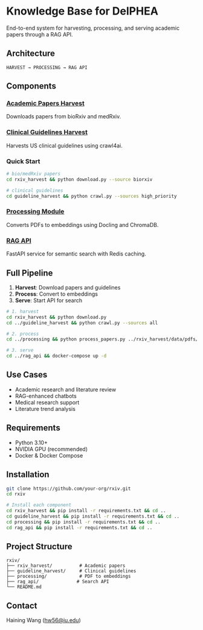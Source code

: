 # Knowledge Base for DelPHEA

End-to-end system for harvesting, processing, and serving academic papers through a RAG API.

## Architecture

```
HARVEST → PROCESSING → RAG API
```

## Components

### [Academic Papers Harvest](./rxiv_harvest/README.md)
Downloads papers from bioRxiv and medRxiv.

### [Clinical Guidelines Harvest](./guideline_harvest/README.md)
Harvests US clinical guidelines using crawl4ai.

### Quick Start
```bash
# bio/medRxiv papers
cd rxiv_harvest && python download.py --source biorxiv

# clinical guidelines  
cd guideline_harvest && python crawl.py --sources high_priority
```

### [Processing Module](./processing/README.md)
Converts PDFs to embeddings using Docling and ChromaDB.

### [RAG API](./rag_api/README.md)
FastAPI service for semantic search with Redis caching.

## Full Pipeline

1. **Harvest**: Download papers and guidelines
2. **Process**: Convert to embeddings  
3. **Serve**: Start API for search

```bash
# 1. harvest
cd rxiv_harvest && python download.py
cd ../guideline_harvest && python crawl.py --sources all

# 2. process  
cd ../processing && python process_papers.py ../rxiv_harvest/data/pdfs/biorxiv/ processed_papers/

# 3. serve
cd ../rag_api && docker-compose up -d
```

## Use Cases

- Academic research and literature review
- RAG-enhanced chatbots  
- Medical research support
- Literature trend analysis

## Requirements

- Python 3.10+
- NVIDIA GPU (recommended)
- Docker & Docker Compose

## Installation

```bash
git clone https://github.com/your-org/rxiv.git
cd rxiv

# Install each component
cd rxiv_harvest && pip install -r requirements.txt && cd ..
cd guideline_harvest && pip install -r requirements.txt && cd ..
cd processing && pip install -r requirements.txt && cd ..  
cd rag_api && pip install -r requirements.txt && cd ..
```

## Project Structure

```
rxiv/
├── rxiv_harvest/          # Academic papers
├── guideline_harvest/     # Clinical guidelines  
├── processing/            # PDF to embeddings
├── rag_api/              # Search API
└── README.md
```

## Contact

Haining Wang (hw56@iu.edu)
